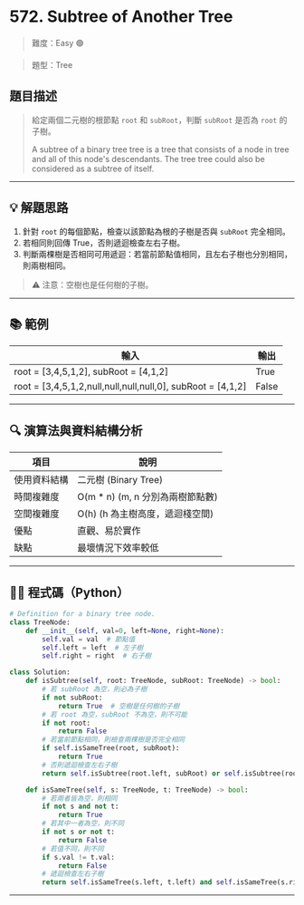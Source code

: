 # 572. Subtree of Another Tree

> 難度：Easy 🟢

> 題型：Tree

## 題目描述
> 給定兩個二元樹的根節點 `root` 和 `subRoot`，判斷 `subRoot` 是否為 `root` 的子樹。
> 
> A subtree of a binary tree tree is a tree that consists of a node in tree and all of this node's descendants. The tree tree could also be considered as a subtree of itself.

---

## 💡 解題思路
1. 針對 `root` 的每個節點，檢查以該節點為根的子樹是否與 `subRoot` 完全相同。
2. 若相同則回傳 True，否則遞迴檢查左右子樹。
3. 判斷兩棵樹是否相同可用遞迴：若當前節點值相同，且左右子樹也分別相同，則兩樹相同。

> ⚠️ 注意：空樹也是任何樹的子樹。

---

## 📚 範例

| 輸入 | 輸出 |
|------|------|
| root = [3,4,5,1,2], subRoot = [4,1,2] | True |
| root = [3,4,5,1,2,null,null,null,null,0], subRoot = [4,1,2] | False |

---

## 🔍 演算法與資料結構分析

| 項目         | 說明                |
|--------------|---------------------|
| 使用資料結構 | 二元樹 (Binary Tree) |
| 時間複雜度   | O(m * n) (m, n 分別為兩樹節點數) |
| 空間複雜度   | O(h) (h 為主樹高度，遞迴棧空間) |
| 優點         | 直觀、易於實作      |
| 缺點         | 最壞情況下效率較低  |

---

## 🧑‍💻 程式碼（Python）

```python
# Definition for a binary tree node.
class TreeNode:
    def __init__(self, val=0, left=None, right=None):
        self.val = val  # 節點值
        self.left = left  # 左子樹
        self.right = right  # 右子樹

class Solution:
    def isSubtree(self, root: TreeNode, subRoot: TreeNode) -> bool:
        # 若 subRoot 為空，則必為子樹
        if not subRoot:
            return True  # 空樹是任何樹的子樹
        # 若 root 為空，subRoot 不為空，則不可能
        if not root:
            return False
        # 若當前節點相同，則檢查兩棵樹是否完全相同
        if self.isSameTree(root, subRoot):
            return True
        # 否則遞迴檢查左右子樹
        return self.isSubtree(root.left, subRoot) or self.isSubtree(root.right, subRoot)

    def isSameTree(self, s: TreeNode, t: TreeNode) -> bool:
        # 若兩者皆為空，則相同
        if not s and not t:
            return True
        # 若其中一者為空，則不同
        if not s or not t:
            return False
        # 若值不同，則不同
        if s.val != t.val:
            return False
        # 遞迴檢查左右子樹
        return self.isSameTree(s.left, t.left) and self.isSameTree(s.right, t.right)
```

---
